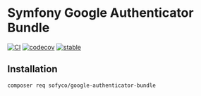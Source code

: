 # Symfony Google Authenticator Bundle

[![CI](https://github.com/sofyco/google-authenticator-bundle/actions/workflows/ci.yaml/badge.svg)](https://github.com/sofyco/google-authenticator-bundle/actions/workflows/ci.yaml)
[![codecov](https://codecov.io/gh/sofyco/google-authenticator-bundle/branch/main/graph/badge.svg)](https://codecov.io/gh/sofyco/google-authenticator-bundle)
[![stable](http://poser.pugx.org/sofyco/google-authenticator-bundle/v)](https://packagist.org/packages/sofyco/google-authenticator-bundle)

## Installation

```bash
composer req sofyco/google-authenticator-bundle
```
